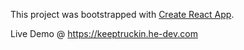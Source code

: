 This project was bootstrapped with [Create React App](https://github.com/facebook/create-react-app).

Live Demo @ https://keeptruckin.he-dev.com
